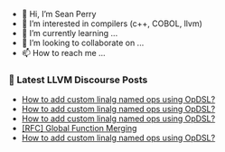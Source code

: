 - 👋 Hi, I’m Sean Perry
- 👀 I’m interested in compilers (c++, COBOL, llvm)
- 🌱 I’m currently learning ...
- 💞️ I’m looking to collaborate on ...
- 📫 How to reach me ...

<!---
s66perry/s66perry is a ✨ special ✨ repository because its `README.md` (this file) appears on your GitHub profile.
You can click the Preview link to take a look at your changes.
--->
### 📕 Latest LLVM Discourse Posts

<!-- DISCOURSE-LLVM:START -->
- [How to add custom linalg named ops using OpDSL?](https://discourse.llvm.org/t/how-to-add-custom-linalg-named-ops-using-opdsl/83200#post_5)
- [How to add custom linalg named ops using OpDSL?](https://discourse.llvm.org/t/how-to-add-custom-linalg-named-ops-using-opdsl/83200#post_4)
- [How to add custom linalg named ops using OpDSL?](https://discourse.llvm.org/t/how-to-add-custom-linalg-named-ops-using-opdsl/83200#post_3)
- [[RFC] Global Function Merging](https://discourse.llvm.org/t/rfc-global-function-merging/82608#post_7)
- [How to add custom linalg named ops using OpDSL?](https://discourse.llvm.org/t/how-to-add-custom-linalg-named-ops-using-opdsl/83200#post_2)
<!-- DISCOURSE-LLVM:END -->
